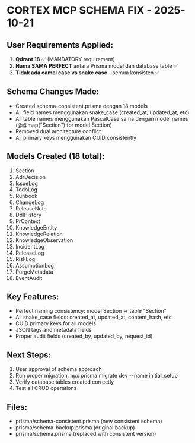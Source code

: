 # CORTEX MCP SCHEMA FIX - 2025-10-21

## User Requirements Applied:
1. **Qdrant 18** ✅ (MANDATORY requirement)
2. **Nama SAMA PERFECT** antara Prisma model dan database table ✅
3. **Tidak ada camel case vs snake case** - semua konsisten ✅

## Schema Changes Made:
- Created schema-consistent.prisma dengan 18 models
- All field names menggunakan snake_case (created_at, updated_at, etc)
- All table names menggunakan PascalCase sama dengan model names (@@map("Section") for model Section)
- Removed dual architecture conflict
- All primary keys menggunakan CUID consistently

## Models Created (18 total):
1. Section
2. AdrDecision  
3. IssueLog
4. TodoLog
5. Runbook
6. ChangeLog
7. ReleaseNote
8. DdlHistory
9. PrContext
10. KnowledgeEntity
11. KnowledgeRelation
12. KnowledgeObservation
13. IncidentLog
14. ReleaseLog
15. RiskLog
16. AssumptionLog
17. PurgeMetadata
18. EventAudit

## Key Features:
- Perfect naming consistency: model Section -> table "Section"
- All snake_case fields: created_at, updated_at, content_hash, etc
- CUID primary keys for all models
- JSON tags and metadata fields
- Proper audit fields (created_by, updated_by, request_id)

## Next Steps:
1. User approval of schema approach
2. Run proper migration: npx prisma migrate dev --name initial_setup
3. Verify database tables created correctly
4. Test all CRUD operations

## Files:
- prisma/schema-consistent.prisma (new consistent schema)
- prisma/schema-backup.prisma (original backup)
- prisma/schema.prisma (replaced with consistent version)
